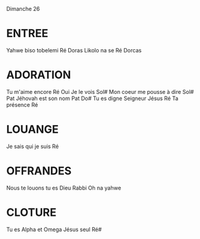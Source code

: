 Dimanche 26

# ENTREE
Yahwe biso tobelemi Ré Doras
Likolo na se Ré Dorcas

# ADORATION
Tu m'aime encore Ré
Oui Je le vois  Sol#
Mon coeur me pousse à dire Sol# Pat
Jéhovah est son nom Pat Do#
Tu es digne Seigneur Jésus Ré
Ta présence Ré

# LOUANGE
Je sais qui je suis Ré

# OFFRANDES
Nous te louons tu es Dieu
Rabbi
Oh na yahwe

# CLOTURE
Tu es Alpha et Omega
Jésus seul Ré#
